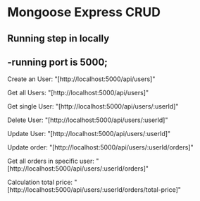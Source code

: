 # Mongoose Express CRUD

## Running step in locally

## -running port is 5000;

Create an User: "[http://localhost:5000/api/users]"

Get all Users: "[http://localhost:5000/api/users]"

Get single User: "[http://localhost:5000/api/users/:userId]"

Delete User: "[http://localhost:5000/api/users/:userId]"

Update User: "[http://localhost:5000/api/users/:userId]"

Update order: "[http://localhost:5000/api/users/:userId/orders]"

Get all orders in specific user: "[http://localhost:5000/api/users/:userId/orders]"

Calculation total price: "[http://localhost:5000/api/users/:userId/orders/total-price]"
